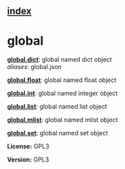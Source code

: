[index](index.html) 
---

# global




[**global.dict**](global.dict.html): global named dict object <br>
_aliases:_ global.json


[**global.float**](global.float.html): global named float object 

[**global.int**](global.int.html): global named integer object 

[**global.list**](global.list.html): global named list object 

[**global.mlist**](global.mlist.html): global named mlist object 

[**global.set**](global.set.html): global named set object 



**License:** GPL3

**Version:** GPL3
